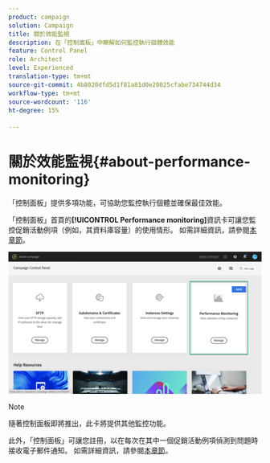 ```yaml
---
product: campaign
solution: Campaign
title: 關於效能監視
description: 在「控制面板」中瞭解如何監控執行個體效能
feature: Control Panel
role: Architect
level: Experienced
translation-type: tm+mt
source-git-commit: 4b8020dfd5d1f81a81d0e20025cfabe734744d34
workflow-type: tm+mt
source-wordcount: '116'
ht-degree: 15%

---
```



# 關於效能監視{#about-performance-monitoring}

「控制面板」提供多項功能，可協助您監控執行個體並確保最佳效能。

「控制面板」首頁的&#x200B;**[!UICONTROL Performance monitoring]**&#x200B;資訊卡可讓您監控促銷活動例項（例如，其資料庫容量）的使用情形。 如需詳細資訊，請參閱[本章節](../../performance-monitoring/using/database-monitoring.md)。

![](assets/performance_card.png)

>[!NOTE]
>
>隨著控制面板即將推出，此卡將提供其他監控功能。

此外，「控制面板」可讓您註冊，以在每次在其中一個促銷活動例項偵測到問題時接收電子郵件通知。 如需詳細資訊，請參閱[本章節](../../performance-monitoring/using/email-alerting.md)。

